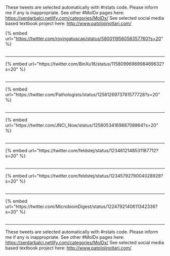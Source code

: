 

These tweets are selected automatically with #rstats code. Please inform me if any is inappropriate.
See other #MolDx pages here: https://serdarbalci.netlify.com/categories/MolDx/ 
See selected social media based textbook project here: http://www.patolojinotlari.com/

{% embed url="https://twitter.com/rovingatuscap/status/580011956058357760?s=20" %}<br>
<br>
<hr>
{% embed url="https://twitter.com/BinXu16/status/1158099696998469632?s=20" %}<br>
<br>
<hr>
{% embed url="https://twitter.com/Pathologists/status/1258126973781577728?s=20" %}<br>
<br>
<hr>
{% embed url="https://twitter.com/JNCI_Now/status/1258053416988708864?s=20" %}<br>
<br>
<hr>
{% embed url="https://twitter.com/feldstej/status/1234612148531187712?s=20" %}<br>
<br>
<hr>
{% embed url="https://twitter.com/feldstej/status/1234579279004028928?s=20" %}<br>
<br>
<hr>
{% embed url="https://twitter.com/MicrobiomDigest/status/1224792140611342336?s=20" %}<br>
<br>
<hr>


These tweets are selected automatically with #rstats code. Please inform me if any is inappropriate.
See other #MolDx pages here: https://serdarbalci.netlify.com/categories/MolDx/ 
See selected social media based textbook project here: http://www.patolojinotlari.com/
